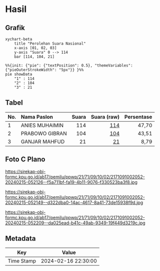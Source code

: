# Hasil

## Grafik

```mermaid
xychart-beta
    title "Perolehan Suara Nasional"
    x-axis [01, 02, 03]
    y-axis "Suara" 0 --> 114
    bar [114, 104, 21]
```

```mermaid
%%{init: {"pie": {"textPosition": 0.5}, "themeVariables": {"pieOuterStrokeWidth": "5px"}} }%%
pie showData
    "1" : 114
    "2" : 104
    "3" : 21
```

## Tabel

| No. | Nama Paslon    | Suara | Suara (raw) | Persentase |
|:--- |:-------------- | -----:| -----------:| ----------:|
| 1   | ANIES MUHAIMIN | 114   | [114][p-1]  | 47,70      |
| 2   | PRABOWO GIBRAN | 104   | [104][p-2]  | 43,51      |
| 3   | GANJAR MAHFUD  | 21    | [21][p-3]   | 8,79       |


[p-1]: https://github.com/gigit-pemilu/pemilu-2024/blob/main/pilpres/hitung-suara/sub/21-kepulauan-riau/sub/71-kota-batam/sub/09-bengkong/sub/1002-bengkong-laut/sub/052-tps/sub/paslon-1.txt
[p-2]: https://github.com/gigit-pemilu/pemilu-2024/blob/main/pilpres/hitung-suara/sub/21-kepulauan-riau/sub/71-kota-batam/sub/09-bengkong/sub/1002-bengkong-laut/sub/052-tps/sub/paslon-2.txt
[p-3]: https://github.com/gigit-pemilu/pemilu-2024/blob/main/pilpres/hitung-suara/sub/21-kepulauan-riau/sub/71-kota-batam/sub/09-bengkong/sub/1002-bengkong-laut/sub/052-tps/sub/paslon-3.txt

## Foto C Plano

https://sirekap-obj-formc.kpu.go.id/ab17/pemilu/ppwp/21/71/09/10/02/2171091002052-20240215-052126--f5a711bf-fa19-4b11-9076-f330523ba3f8.jpg

https://sirekap-obj-formc.kpu.go.id/ab17/pemilu/ppwp/21/71/09/10/02/2171091002052-20240215-052149--d322dba0-14ac-4617-8a41-73de15938f9d.jpg

https://sirekap-obj-formc.kpu.go.id/ab17/pemilu/ppwp/21/71/09/10/02/2171091002052-20240215-052209--da025ead-b41c-49ab-9349-19f449d3219c.jpg


## Metadata

| Key        | Value               |
| ---------- | ------------------- |
| Time Stamp | 2024-02-16 22:30:00 |



